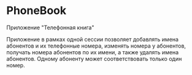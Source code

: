 # PhoneBook

Приложение "Телефонная книга"

Приложение в рамках одной сессии позволяет добавлять имена абонентов и их телефонные номера, изменять номера у абонентов, получать номера абонентов по их имени, а также удалять имена абонентов. Одному абоненту может соответствовать только один номер. 
